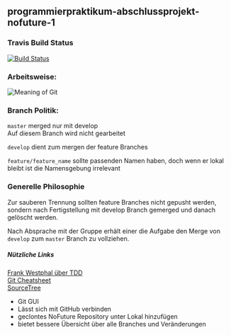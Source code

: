 ## programmierpraktikum-abschlussprojekt-nofuture-1

### Travis Build Status
[![Build Status](https://travis-ci.org/ProPra16/programmierpraktikum-abschlussprojekt-nofuture-1.svg?branch=master)](https://travis-ci.org/ProPra16/programmierpraktikum-abschlussprojekt-nofuture-1)

### Arbeitsweise:
![Meaning of Git](https://imgs.xkcd.com/comics/git.png)

### Branch Politik:

`master`  merged nur mit develop <br />
	Auf diesem Branch wird nicht gearbeitet <br />

`develop` dient zum mergen der feature Branches <br />

`feature/feature_name` sollte passenden Namen haben, doch wenn er 
lokal bleibt ist die Namensgebung irrelevant

###  Generelle Philosophie
Zur sauberen Trennung sollten feature Branches nicht gepusht werden,
sondern nach Fertigstellung mit develop Branch gemerged und danach gelöscht werden.

Nach Absprache mit der Gruppe erhält einer die Aufgabe den Merge von `develop` zum  `master` 
Branch zu vollziehen.

##### Nützliche Links
[Frank Westphal über TDD](http://www.frankwestphal.de/TestgetriebeneEntwicklung.html) <br />
[Git Cheatsheet](https://services.github.com/kit/downloads/github-git-cheat-sheet.pdf) <br />
[SourceTree](https://www.sourcetreeapp.com/) <br />
* Git GUI
* Lässt sich mit GitHub verbinden
* geclontes NoFuture Repository unter Lokal hinzufügen
* bietet bessere Übersicht über alle Branches und Veränderungen

